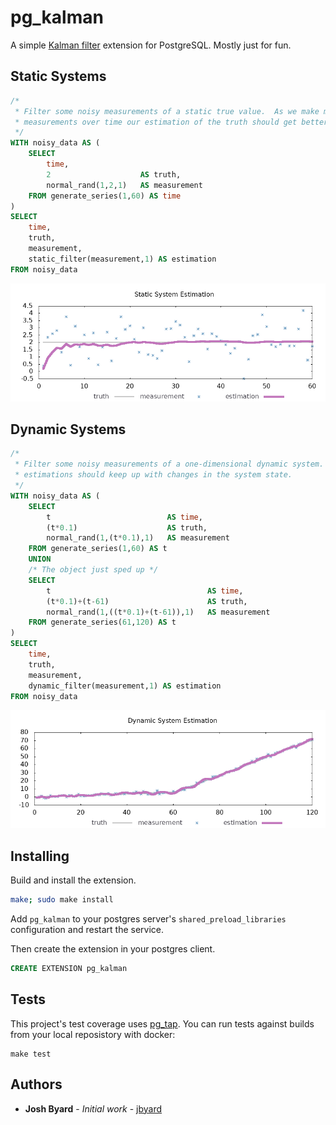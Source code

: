 # pg_kalman

A simple [Kalman filter](https://en.wikipedia.org/wiki/Kalman_filter) extension
for PostgreSQL.  Mostly just for fun.

## Static Systems

```sql
/*
 * Filter some noisy measurements of a static true value.  As we make more
 * measurements over time our estimation of the truth should get better.
 */
WITH noisy_data AS (
	SELECT
		time,
		2                    AS truth,
		normal_rand(1,2,1)   AS measurement
	FROM generate_series(1,60) AS time
)
SELECT
	time,
	truth,
	measurement,
	static_filter(measurement,1) AS estimation
FROM noisy_data
```
![static system estimation](img/static.png)

## Dynamic Systems

```sql
/*
 * Filter some noisy measurements of a one-dimensional dynamic system.  Our
 * estimations should keep up with changes in the system state.
 */
WITH noisy_data AS (
	SELECT
		t                          AS time,
		(t*0.1)                    AS truth,
		normal_rand(1,(t*0.1),1)   AS measurement
	FROM generate_series(1,60) AS t
	UNION
	/* The object just sped up */
	SELECT
		t                                   AS time,
		(t*0.1)+(t-61)                      AS truth,
		normal_rand(1,((t*0.1)+(t-61)),1)   AS measurement
	FROM generate_series(61,120) AS t
)
SELECT
	time,
	truth,
	measurement,
	dynamic_filter(measurement,1) AS estimation
FROM noisy_data
```
![dynamic system estimation](img/dynamic.png)

## Installing

Build and install the extension.

```bash
make; sudo make install
```

Add `pg_kalman` to your postgres server's `shared_preload_libraries`
configuration and restart the service.

Then create the extension in your postgres client.

```sql
CREATE EXTENSION pg_kalman
```

## Tests

This project's test coverage uses [pg_tap](https://pgtap.org/).  You can run
tests against builds from your local reposistory with docker:

```make
make test
```

## Authors

* **Josh Byard** - *Initial work* - [jbyard](https://github.com/jbyard)
